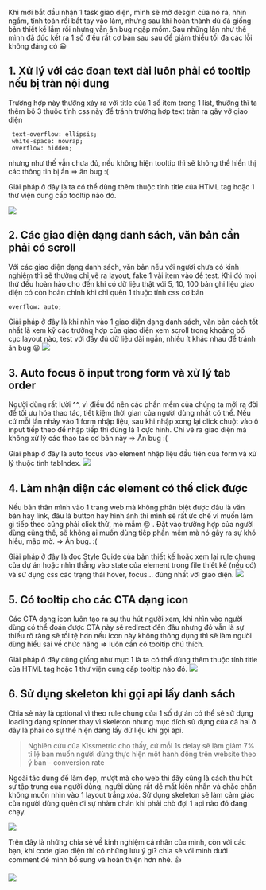 Khi mới bắt đầu nhận 1 task giao diện, mình sẽ mở desgin của nó ra, nhìn ngắm, tính toán rồi bắt tay vào làm, nhưng sau khi hoàn thành dù đã giống bản thiết kế lắm rồi nhưng vẫn ăn bug ngập mồm. Sau những lần như thế mình đã đúc kết ra 1 số điều rất cơ bản sau sau để giảm thiểu tối đa các lỗi không đáng có :grinning:

## 1. Xử lý với các đoạn text dài luôn phải có tooltip nếu bị tràn nội dung
Trường hợp này thường xảy ra với title của 1 số item trong 1 list, thường thì ta thêm bộ 3 thuộc tính css này để tránh trường hợp text tràn ra gây vỡ giao diện
```
 text-overflow: ellipsis;
 white-space: nowrap;
 overflow: hidden;
```
nhưng như thế vẫn chưa đủ, nếu không hiện tooltip thì sẽ không thể hiển thị các thông tin bị ẩn => ăn bug :(

Giải pháp ở đây là ta có thể dùng thêm thuộc tính title của HTML tag hoặc 1 thư viện cung cấp tooltip nào đó.

![](https://images.viblo.asia/ba50c543-0db7-4298-9d97-7ecaea329a3c.gif)
## 2. Các giao diện dạng danh sách, văn bản cần phải có scroll
Với các giao diện dạng danh sách, văn bản nếu với người chưa có kinh nghiệm thì sẽ thường chỉ vẽ ra layout, fake 1 vài item vào để test. Khi đó mọi thứ đều hoàn hảo cho đến khi có dữ liệu thật với 5, 10, 100 bản ghi liệu giao diện có còn hoàn chỉnh khi chỉ quên 1 thuộc tính css cơ bản
```
overflow: auto;
```

Giải pháp ở đây là khi nhìn vào 1 giao diện dạng danh sách, văn bản cách tốt nhất là xem kỹ các trường hợp của giao diện xem scroll trong khoảng bố cục layout nào, test với đầy đủ dữ liệu dài ngắn, nhiều ít khác nhau để tránh ăn bug :grinning:
![](https://images.viblo.asia/47d5d2d0-61e3-4f5c-9fd5-764b14fc5eff.gif)

## 3. Auto focus ô input trong form và xử lý tab order
Người dùng rất lười ^^, vì điều đó nên các phần mềm của chúng ta mới ra đời để tối ưu hóa thao tác, tiết kiệm thời gian của người dùng nhất có thể. Nếu cứ mỗi lần nhảy vào 1 form nhập liệu, sau khi nhập xong lại click chuột vào ô input tiếp theo để nhập tiếp thì đúng là 1 cực hình. Chỉ vẽ ra giao diện mà không xử lý các thao tác cơ bản này => Ăn bug :(

Giải pháp ở đây là auto focus vào element nhập liệu đầu tiên của form và xử lý thuộc tính tabIndex.
![](https://images.viblo.asia/df82e134-9e01-4dcb-b5db-e5d6e60c3b42.gif)

## 4. Làm nhận diện các element có thể click được
Nếu bản thân mình vào 1 trang web mà không phân biệt được đâu là văn bản hay link, đâu là button hay hình ảnh thì mình sẽ rất ức chế vì muốn làm gì tiếp theo cũng phải click thử, mò mẫm :pout: . Đặt vào trường hợp của người dùng cũng thế, sẽ không ai muốn dùng tiếp phần mềm mà nó gây ra sự khó hiểu, mập mờ. => Ăn bug. :(

Giải pháp ở đây là đọc Style Guide của bản thiết kế hoặc xem lại rule chung của dự án hoặc nhìn thẳng vào state của element trong file thiết kế (nếu có) và sử dụng css các trạng thái hover, focus... đúng nhất với giao diện.
![](https://images.viblo.asia/c3c85a1e-b55f-45b2-b7e8-2fab49226cdd.gif)

## 5. Có tooltip cho các CTA dạng icon
Các CTA dạng icon luôn tạo ra sự thu hút người xem, khi nhìn vào người dùng có thể đoán được CTA này sẽ redirect đến đâu nhưng đó vẫn là sự thiếu rõ ràng sẽ tồi tệ hơn nếu icon này không thông dụng thì sẽ làm người dùng hiểu sai về chức năng => luôn cần có tooltip chú thích.

Giải pháp ở đây cũng giống như mục 1 là ta có thể dùng thêm thuộc tính title của HTML tag hoặc 1 thư viện cung cấp tooltip nào đó.
![](https://images.viblo.asia/aad46d39-91d7-41cc-bca8-e19476594433.gif)

## 6. Sử dụng skeleton khi gọi api lấy danh sách
Chia sẻ này là optional vì theo rule chung của 1 số dự án có thể sẽ sử dụng loading dạng spinner thay vì skeleton nhưng mục đích sử dụng của cả hai ở đây là phải có sự thể hiện đang lấy dữ liệu khi gọi api.

> Nghiên cứu của Kissmetric cho thấy, cứ mỗi 1s delay sẽ làm giảm 7% tỉ lệ bạn muốn người dùng thực hiện một hành động trên website theo ý bạn - conversion rate

Ngoài tác dụng để làm đẹp, mượt mà cho web thì đây cũng là cách thu hút sự tập trung của người dùng, người dùng rất dễ mất kiên nhẫn và chắc chắn không muốn nhìn vào 1 layout trắng xóa. Sử dụng skeleton sẽ làm cảm giác của người dùng quên đi sự nhàm chán khi phải chờ đợi 1 api nào đó đang chạy.

![](https://images.viblo.asia/0f48a1a2-e40e-4499-a1bb-a1f504a3b7a4.gif)

Trên đây là những chia sẻ về kinh nghiệm cả nhân của mình, còn với các bạn, khi code giao diện thì có những lưu ý gì? chia sẻ với mình dưới comment để mình bổ sung và hoàn thiện hơn nhé. :+1:

![](https://images.viblo.asia/f666ce6f-3159-42f8-90d2-783468d93198.jpg)